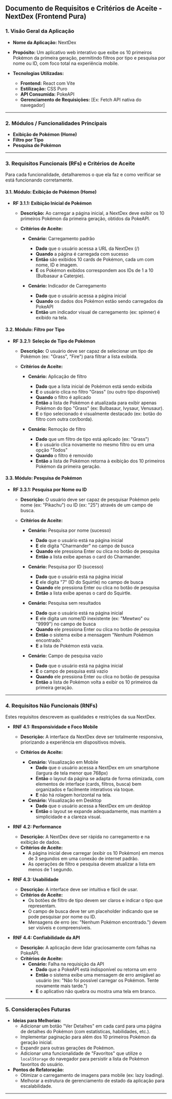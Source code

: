 ## Documento de Requisitos e Critérios de Aceite - NextDex (Frontend Pura)

### 1. Visão Geral da Aplicação

- **Nome da Aplicação:** NextDex

- **Propósito:** Um aplicativo web interativo que exibe os 10 primeiros Pokémon da primeira geração, permitindo filtros por tipo e pesquisa por nome ou ID, com foco total na experiência mobile.

- **Tecnologias Utilizadas:**
  - **Frontend:** React com Vite
  - **Estilização:** CSS Puro
  - **API Consumida:** PokeAPI
  - **Gerenciamento de Requisições:** [Ex: Fetch API nativa do navegador]

---

### 2. Módulos / Funcionalidades Principais

- **Exibição de Pokémon (Home)**
- **Filtro por Tipo**
- **Pesquisa de Pokémon**

---

### 3. Requisitos Funcionais (RFs) e Critérios de Aceite

Para cada funcionalidade, detalharemos o que ela faz e como verificar se está funcionando corretamente.

#### 3.1. Módulo: Exibição de Pokémon (Home)

- **RF 3.1.1: Exibição Inicial de Pokémon**

  - **Descrição:** Ao carregar a página inicial, a NextDex deve exibir os 10 primeiros Pokémon da primeira geração, obtidos da PokeAPI.

  - **Critérios de Aceite:**

    - **Cenário:** Carregamento padrão

      - **Dado** que o usuário acessa a URL da NextDex (/)
      - **Quando** a página é carregada com sucesso
      - **Então** são exibidos 10 cards de Pokémon, cada um com nome, ID e imagem.
      - **E** os Pokémon exibidos correspondem aos IDs de 1 a 10 (Bulbasaur a Caterpie).

    - **Cenário:** Indicador de Carregamento
      - **Dado** que o usuário acessa a página inicial
      - **Quando** os dados dos Pokémon estão sendo carregados da PokeAPI
      - **Então** um indicador visual de carregamento (ex: spinner) é exibido na tela.

#### 3.2. Módulo: Filtro por Tipo

- **RF 3.2.1: Seleção de Tipo de Pokémon**

  - **Descrição:** O usuário deve ser capaz de selecionar um tipo de Pokémon (ex: "Grass", "Fire") para filtrar a lista exibida.

  - **Critérios de Aceite:**

    - **Cenário:** Aplicação de filtro

      - **Dado** que a lista inicial de Pokémon está sendo exibida
      - **E** o usuário clica no filtro "Grass" (ou outro tipo disponível)
      - **Quando** o filtro é aplicado
      - **Então** a lista de Pokémon é atualizada para exibir apenas Pokémon do tipo "Grass" (ex: Bulbasaur, Ivysaur, Venusaur).
      - **E** o tipo selecionado é visualmente destacado (ex: botão do filtro com outra cor/borda).

    - **Cenário:** Remoção de filtro

      - **Dado** que um filtro de tipo está aplicado (ex: "Grass")
      - **E** o usuário clica novamente no mesmo filtro ou em uma opção "Todos"
      - **Quando** o filtro é removido
      - **Então** a lista de Pokémon retorna à exibição dos 10 primeiros Pokémon da primeira geração.

#### 3.3. Módulo: Pesquisa de Pokémon

- **RF 3.3.1: Pesquisa por Nome ou ID**

  - **Descrição:** O usuário deve ser capaz de pesquisar Pokémon pelo nome (ex: "Pikachu") ou ID (ex: "25") através de um campo de busca.

  - **Critérios de Aceite:**

    - **Cenário:** Pesquisa por nome (sucesso)

      - **Dado** que o usuário está na página inicial
      - **E** ele digita "Charmander" no campo de busca
      - **Quando** ele pressiona Enter ou clica no botão de pesquisa
      - **Então** a lista exibe apenas o card do Charmander.

    - **Cenário:** Pesquisa por ID (sucesso)

      - **Dado** que o usuário está na página inicial
      - **E** ele digita "7" (ID do Squirtle) no campo de busca
      - **Quando** ele pressiona Enter ou clica no botão de pesquisa
      - **Então** a lista exibe apenas o card do Squirtle.

    - **Cenário:** Pesquisa sem resultados

      - **Dado** que o usuário está na página inicial
      - **E** ele digita um nome/ID inexistente (ex: "Mewtwo" ou "9999") no campo de busca
      - **Quando** ele pressiona Enter ou clica no botão de pesquisa
      - **Então** o sistema exibe a mensagem "Nenhum Pokémon encontrado."
      - **E** a lista de Pokémon está vazia.

    - **Cenário:** Campo de pesquisa vazio

      - **Dado** que o usuário está na página inicial
      - **E** o campo de pesquisa está vazio
      - **Quando** ele pressiona Enter ou clica no botão de pesquisa
      - **Então** a lista de Pokémon volta a exibir os 10 primeiros da primeira geração.

---

### 4. Requisitos Não Funcionais (RNFs)

Estes requisitos descrevem as qualidades e restrições da sua NextDex.

- **RNF 4.1: Responsividade e Foco Mobile**

  - **Descrição:** A interface da NextDex deve ser totalmente responsiva, priorizando a experiência em dispositivos móveis.

  - **Critérios de Aceite:**

    - **Cenário:** Visualização em Mobile
      - **Dado** que o usuário acessa a NextDex em um smartphone (largura de tela menor que 768px)
      - **Então** o layout da página se adapta de forma otimizada, com elementos de interface (cards, filtros, busca) bem organizados e facilmente interativos via toque.
      - **E** não há rolagem horizontal na tela.
    - **Cenário:** Visualização em Desktop
      - **Dado** que o usuário acessa a NextDex em um desktop
      - **Então** o layout se expande adequadamente, mas mantém a simplicidade e a clareza visual.

- **RNF 4.2: Performance**

  - **Descrição:** A NextDex deve ser rápida no carregamento e na exibição de dados.
  - **Critérios de Aceite:**
    - A página inicial deve carregar (exibir os 10 Pokémon) em menos de 3 segundos em uma conexão de internet padrão.
    - As operações de filtro e pesquisa devem atualizar a lista em menos de 1 segundo.

- **RNF 4.3: Usabilidade**

  - **Descrição:** A interface deve ser intuitiva e fácil de usar.
  - **Critérios de Aceite:**
    - Os botões de filtro de tipo devem ser claros e indicar o tipo que representam.
    - O campo de busca deve ter um placeholder indicando que se pode pesquisar por nome ou ID.
    - Mensagens de erro (ex: "Nenhum Pokémon encontrado.") devem ser visíveis e compreensíveis.

- **RNF 4.4: Confiabilidade da API**
  - **Descrição:** A aplicação deve lidar graciosamente com falhas na PokeAPI.
  - **Critérios de Aceite:**
    - **Cenário:** Falha na requisição da API
      - **Dado** que a PokeAPI está indisponível ou retorna um erro
      - **Então** o sistema exibe uma mensagem de erro amigável ao usuário (ex: "Não foi possível carregar os Pokémon. Tente novamente mais tarde.")
      - **E** o aplicativo não quebra ou mostra uma tela em branco.

---

### 5. Considerações Futuras

- **Ideias para Melhorias:**
  - Adicionar um botão "Ver Detalhes" em cada card para uma página de detalhes do Pokémon (com estatísticas, habilidades, etc.).
  - Implementar paginação para além dos 10 primeiros Pokémon da geração inicial.
  - Expandir para outras gerações de Pokémon.
  - Adicionar uma funcionalidade de "Favoritos" que utilize o `localStorage` do navegador para persistir a lista de Pokémon favoritos do usuário.
- **Pontos de Refatoração:**
  - Otimizar o carregamento de imagens para mobile (ex: lazy loading).
  - Melhorar a estrutura de gerenciamento de estado da aplicação para escalabilidade.

---
